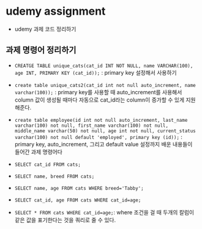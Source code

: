 # udemy assignment

- udemy 과제 코드 정리하기

## 과제 명령어 정리하기

- `CREATGE TABLE unique_cats(cat_id INT NOT NULL, name VARCHAR(100), age INT, PRIMARY KEY (cat_id));` : primary key 설정해서 사용하기

- `create table unique_cats2(cat_id int not null auto_increment, name varchar(100));` : primary key를 사용할 때 auto_increment를 사용해서 column 값이 생성될 때마다 자동으로 cat_id라는 column이 증가할 수 있게 지원해준다.

- `create table employee(id int not null auto_increment, last_name varchar(100) not null, first_name varchar(100) not null, middle_name varchar(50) not null, age int not null, current_status varchar(100) not null default 'employed', primary key (id));` : primary key, auto_increment, 그리고 default value 설정까지 배운 내용들이 들어간 과제 명령어다

- `SELECT cat_id FROM cats;`

- `SELECT name, breed FROM cats;`

- `SELECT name, age FROM cats WHERE breed='Tabby';`

- `SELECT cat_id, age FROM cats WHERE cat_id=age;`

- `SELECT * FROM cats WHERE cat_id=age;`: where 조건을 걸 때 두개의 칼럼이 같은 값을 표기한다는 것을 쿼리로 줄 수 있다.

